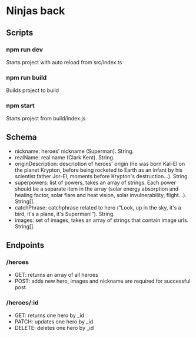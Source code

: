 # Ninjas back

<h2>Scripts</h2>
<h3>npm run dev</h3>
<p>Starts project with auto reload from src/index.ts</p>
<h3>npm run build</h3>
<p>Builds project to build</p>
<h3>npm start</h3>
<p>Starts project from build/index.js</p>

<h2>Schema</h2>
<ul>
<li>nickname: heroes' nickname (Superman). String. </li>
<li>realName: real name (Clark Kent). String. </li>
<li>originDescription: description of heroes' origin (he was born Kal-El on the planet Krypton, before being rocketed to
Earth as an infant by his scientist father Jor-El, moments before Krypton's destruction...). String.</li>
<li>superpowers: list of powers, takes an array of strings. Each power should be a separate item in the array (solar energy absorption and healing factor, solar flare and heat vision,
solar invulnerability, flight...). String[].</li>
<li>
catchPhrase: catchphrase related to hero (“Look, up in the sky, it's a bird, it's a plane, it's Superman!”). String.
</li>
<li>
images: set of images, takes an array of strings that contain image urls. String[].
</li>
</ul>

<h2>Endpoints</h2>
<h3>/heroes</h3>
<ul>
<li>GET: returns an array of all heroes</li>
<li>POST: adds new hero, images and nickname are required for successful post.</li>
</ul>
<h3>/heroes/:id</h3>
<ul>
<li>GET: returns one hero by _id</li>
<li>PATCH: updates one hero by _id</li>
<li>DELETE: deletes one hero by _id</li>
</ul>
